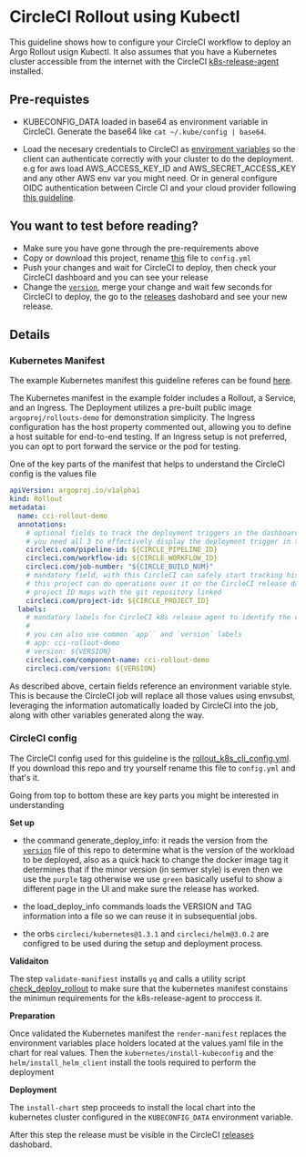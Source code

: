 # CircleCI Rollout using Kubectl

This guideline shows how to configure your CircleCI workflow to deploy an Argo Rollout usign Kubectl. It also assumes that you have a Kubernetes cluster accessible from the internet with the CircleCI [k8s-release-agent](https://circleci-public.github.io/cci-k8s-release-agent) installed.

## Pre-requistes

- KUBECONFIG_DATA loaded in base64 as environment variable in CircleCI. Generate the base64 like `cat ~/.kube/config | base64`.

- Load the necesary credentials to CircleCI as [enviroment variables](https://circleci.com/docs/set-environment-variable) so the client can authenticate correctly with your cluster to do the deployment. e.g for aws load AWS_ACCESS_KEY_ID and AWS_SECRET_ACCESS_KEY and any other AWS env var you might need. Or in general configure OIDC authentication between Circle CI and your cloud provider following [this guideline](https://circleci.com/docs/openid-connect-tokens/#authenticate-jobs-with-cloud-providers).

## You want to test before reading?

- Make sure you have gone through the pre-requirements above
- Copy or download this project, rename [this](../../.circleci/rollout_k8s_cli_config.yml) file to `config.yml`
- Push your changes and wait for CircleCI to deploy, then check your CircleCI dashboard and you can see your release
- Change the [`version`](../../version), merge your change and wait few seconds for CircleCI to deploy, the go to the [releases](https://app.circleci.com/releases) dashobard and see your new release.

## Details

### Kubernetes Manifest

The example Kubernetes manifest this guideline referes can be found [here](../../examples/k8s_cli/k8s_argo_rollouts).

The Kubernetes manifest in the example folder includes a Rollout, a Service, and an Ingress. The Deployment utilizes a pre-built public image `argoproj/rollouts-demo` for demonstration simplicity. The Ingress configuration has the host property commented out, allowing you to define a host suitable for end-to-end testing. If an Ingress setup is not preferred, you can opt to port forward the service or the pod for testing.

One of the key parts of the manifest that helps to understand the CircleCI config is the values file

```yaml
apiVersion: argoproj.io/v1alpha1
kind: Rollout
metadata:
  name: cci-rollout-demo
  annotations:
    # optional fields to track the deployment triggers in the dashboard
    # you need all 3 to effectively display the deployment trigger in the UI
    circleci.com/pipeline-id: ${CIRCLE_PIPELINE_ID}
    circleci.com/workflow-id: ${CIRCLE_WORKFLOW_ID}
    circleci.com/job-number: "${CIRCLE_BUILD_NUM}"
    # mandatory field, with this CircleCI can safely start tracking his component and make sure that only people authorized to use
    # this project can do operations over it on the CircleCI release dashboard like rollback, scale, restart. etc.
    # project ID maps with the git repository linked
    circleci.com/project-id: ${CIRCLE_PROJECT_ID}
  labels:
    # mandatory labels for CircleCI k8s release agent to identify the component and start tracking events
    #
    # you can also use common `app`` and `version` labels
    # app: cci-rollout-demo
    # version: ${VERSION}
    circleci.com/component-name: cci-rollout-demo
    circleci.com/version: ${VERSION}
```

As described above, certain fields reference an environment variable style. This is because the CircleCI job will replace all those values using envsubst, leveraging the information automatically loaded by CircleCI into the job, along with other variables generated along the way.

### CircleCI config

The CircleCI config used for this guideline is the [rollout_k8s_cli_config.yml](../../.circleci/rollout_k8s_cli_config.yml). If you download this repo and try yourself rename this file to `config.yml` and that's it.

Going from top to bottom these are key parts you might be interested in understanding

**Set up**

- the command generate_deploy_info: it reads the version from the [`version`](../../version) file of this repo to determine what is the version of the workload to be deployed, also as a quick hack to change the docker image tag it determines that if the minor version (in semver style) is even then we use the `purple` tag otherwise we use `green` basically useful to show a different page in the UI and make sure the release has worked.

- the load_deploy_info commands loads the VERSION and TAG information into a file so we can reuse it in subsequential jobs.

- the orbs `circleci/kubernetes@1.3.1` and `circleci/helm@3.0.2` are configred to be used during the setup and deployment process.

**Validaiton**

The step `validate-manifiest` installs `yq` and calls a utility script [check_deploy_rollout](../../scripts/check_deploy_rollout.sh) to make sure that the kubernetes manifest constains the minimun requirements for the k8s-release-agent to proccess it.

**Preparation**

Once validated the Kubernetes manifest the `render-manifest` replaces the environment variables place holders located at the values.yaml file in the chart for real values. Then the `kubernetes/install-kubeconfig` and the `helm/install_helm_client` install the tools required to perform the deployment

**Deployment**

The `install-chart` step proceeds to install the local chart into the kubernetes cluster configured in the `KUBECONFIG_DATA` environment variable.

After this step the release must be visible in the CircleCI [releases](https://app.circleci.com/releases) dashobard.
